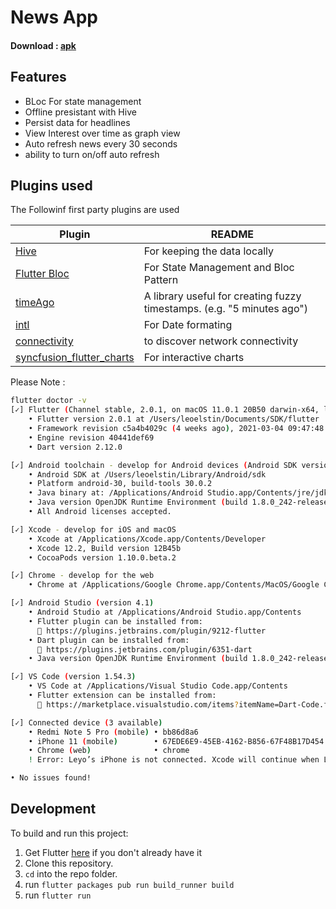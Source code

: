 # News App

#### Download : [apk](https://github.com/leoelstin/news_app/raw/master/apk/app-release.apk)
## Features

- BLoc For state management
- Offline presistant with Hive
- Persist data for headlines
- View Interest over time as graph view
- Auto refresh news every 30 seconds
- ability to turn on/off auto refresh

## Plugins used

The Followinf first party plugins are used

| Plugin | README |
| ------ | ------ |
| [Hive](https://pub.dev/packages/hive) | For keeping the data locally |
| [Flutter Bloc](https://pub.dev/packages/flutter_bloc) | For State Management and Bloc Pattern |
| [timeAgo](https://pub.dev/packages/timeago) | A library useful for creating fuzzy timestamps. (e.g. "5 minutes ago") |
| [intl](https://pub.dev/packages/intl) | For Date formating |
| [connectivity](https://pub.dev/packages/connectivity) | to discover network connectivity |
| [syncfusion_flutter_charts](https://pub.dev/packages/syncfusion_flutter_charts) | For interactive charts |

Please Note :
```sh
flutter doctor -v
[✓] Flutter (Channel stable, 2.0.1, on macOS 11.0.1 20B50 darwin-x64, locale en-GB)
    • Flutter version 2.0.1 at /Users/leoelstin/Documents/SDK/flutter
    • Framework revision c5a4b4029c (4 weeks ago), 2021-03-04 09:47:48 -0800
    • Engine revision 40441def69
    • Dart version 2.12.0

[✓] Android toolchain - develop for Android devices (Android SDK version 30.0.2)
    • Android SDK at /Users/leoelstin/Library/Android/sdk
    • Platform android-30, build-tools 30.0.2
    • Java binary at: /Applications/Android Studio.app/Contents/jre/jdk/Contents/Home/bin/java
    • Java version OpenJDK Runtime Environment (build 1.8.0_242-release-1644-b3-6915495)
    • All Android licenses accepted.

[✓] Xcode - develop for iOS and macOS
    • Xcode at /Applications/Xcode.app/Contents/Developer
    • Xcode 12.2, Build version 12B45b
    • CocoaPods version 1.10.0.beta.2

[✓] Chrome - develop for the web
    • Chrome at /Applications/Google Chrome.app/Contents/MacOS/Google Chrome

[✓] Android Studio (version 4.1)
    • Android Studio at /Applications/Android Studio.app/Contents
    • Flutter plugin can be installed from:
      🔨 https://plugins.jetbrains.com/plugin/9212-flutter
    • Dart plugin can be installed from:
      🔨 https://plugins.jetbrains.com/plugin/6351-dart
    • Java version OpenJDK Runtime Environment (build 1.8.0_242-release-1644-b3-6915495)

[✓] VS Code (version 1.54.3)
    • VS Code at /Applications/Visual Studio Code.app/Contents
    • Flutter extension can be installed from:
      🔨 https://marketplace.visualstudio.com/items?itemName=Dart-Code.flutter

[✓] Connected device (3 available)
    • Redmi Note 5 Pro (mobile) • bb86d8a6                             • android-arm64  • Android 10 (API 29)
    • iPhone 11 (mobile)        • 67EDE6E9-45EB-4162-B856-67F48B17D454 • ios            • com.apple.CoreSimulator.SimRuntime.iOS-14-2 (simulator)
    • Chrome (web)              • chrome                               • web-javascript • Google Chrome 89.0.4389.114
    ! Error: Leyo’s iPhone is not connected. Xcode will continue when Leyo’s iPhone is connected. (code -13)

• No issues found!

```
## Development
To build and run this project:

1. Get Flutter [here](https://flutter.dev) if you don't already have it
2. Clone this repository.
3. `cd` into the repo folder.
4. run `flutter packages pub run build_runner build`
4. run `flutter run`
